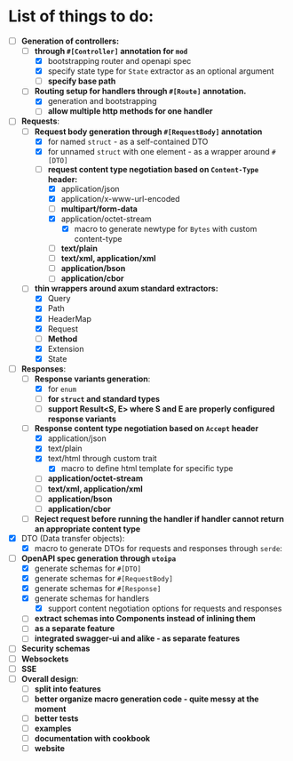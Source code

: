 # List of things to do:

- [ ] **Generation of controllers:**
    - [ ] **through `#[Controller]` annotation for `mod`**
        - [x] bootstrapping router and openapi spec
        - [x] specify state type for `State` extractor as an optional argument
        - [ ] **specify base path**
    - [ ] **Routing setup for handlers through `#[Route]` annotation.**
        - [x] generation and bootstrapping
        - [ ] **allow multiple http methods for one handler**
- [ ] **Requests**:
    - [ ] **Request body generation through `#[RequestBody]` annotation**
        - [x] for named `struct` - as a self-contained DTO
        - [x] for unnamed `struct` with one element - as a wrapper around `#[DTO]`
        - [ ] **request content type negotiation based on `Content-Type` header:**
            - [x] application/json
            - [x] application/x-www-url-encoded
            - [ ] **multipart/form-data**
            - [x] application/octet-stream
                - [x] macro to generate newtype for `Bytes` with custom content-type
            - [ ] **text/plain**
            - [ ] **text/xml, application/xml**
            - [ ] **application/bson**
            - [ ] **application/cbor**
    - [ ] **thin wrappers around axum standard extractors:**
        - [x] Query
        - [x] Path
        - [x] HeaderMap
        - [x] Request
        - [ ] **Method**
        - [x] Extension
        - [x] State
- [ ] **Responses**:
    - [ ] **Response variants generation**:
        - [x] for `enum`
        - [ ] **for `struct` and standard types**
        - [ ] **support Result<S, E> where S and E are properly configured response variants**
    - [ ] **Response content type negotiation based on `Accept` header**
        - [x] application/json
        - [x] text/plain
        - [x] text/html through custom trait
            - [x] macro to define html template for specific type
        - [ ] **application/octet-stream**
        - [ ] **text/xml, application/xml**
        - [ ] **application/bson**
        - [ ] **application/cbor**
    - [ ] **Reject request before running the handler if handler cannot return an appropriate content type**
- [x] DTO (Data transfer objects):
    - [x] macro to generate DTOs for requests and responses through `serde`:
- [ ] **OpenAPI spec generation through `utoipa`**
    - [x] generate schemas for `#[DTO]`
    - [x] generate schemas for `#[RequestBody]`
    - [x] generate schemas for `#[Response]`
    - [x] generate schemas for handlers
        - [x] support content negotiation options for requests and responses
    - [ ] **extract schemas into Components instead of inlining them**
    - [ ] **as a separate feature**
    - [ ] **integrated swagger-ui and alike - as separate features**
- [ ] **Security schemas**
- [ ] **Websockets**
- [ ] **SSE**
- [ ] **Overall design**:
    - [ ] **split into features**
    - [ ] **better organize macro generation code - quite messy at the moment**
    - [ ] **better tests**
    - [ ] **examples**
    - [ ] **documentation with cookbook**
    - [ ] **website**
